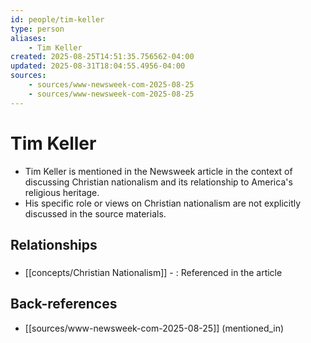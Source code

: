 ```yaml
---
id: people/tim-keller
type: person
aliases:
    - Tim Keller
created: 2025-08-25T14:51:35.756562-04:00
updated: 2025-08-31T18:04:55.4956-04:00
sources:
    - sources/www-newsweek-com-2025-08-25
    - sources/www-newsweek-com-2025-08-25
---
```


# Tim Keller

- Tim Keller is mentioned in the Newsweek article in the context of discussing Christian nationalism and its relationship to America's religious heritage.
- His specific role or views on Christian nationalism are not explicitly discussed in the source materials.

## Relationships

### 
- [[concepts/Christian Nationalism]] - : Referenced in the article

## Back-references
<!-- Auto-maintained by the system -->
- [[sources/www-newsweek-com-2025-08-25]] (mentioned_in)

